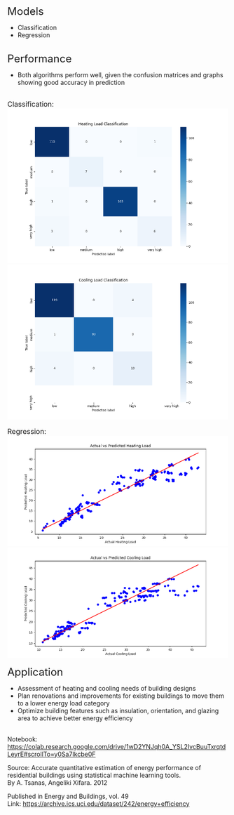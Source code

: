 <font size="5">Models</font>
* Classification
* Regression<br><br>

<font size="5">Performance</font>
* Both algorithms perform well, given the confusion matrices and graphs showing good accuracy in prediction<br><br>

<font size="3">Classification:</font>
![heat load confusion matrix](reports\\figures\\heat_load_confusion_matrix.png)
![cooling load confusion matrix](reports\\figures\\cooling_load_confusion_matrix.png)

<font size="3">Regression:</font>
![heating load prediction](reports\\figures\\heating_load_prediction.png)
![cooling load prediction](reports\\figures\\cooling_load_prediction.png)

<font size="5">Application</font>
* Assessment of heating and cooling needs of building designs
* Plan renovations and improvements for existing buildings to move them to a lower energy load category
* Optimize building features such as insulation, orientation, and glazing area to achieve better energy efficiency<br><br>

Notebook: https://colab.research.google.com/drive/1wD2YNJqh0A_YSL2IvcBuuTxrqtdLeyrE#scrollTo=y0Sa7Ikcbe0F<br>

Source: Accurate quantitative estimation of energy performance of residential buildings using statistical machine learning tools.<br>
By A. Tsanas, Angeliki Xifara. 2012

Published in Energy and Buildings, vol. 49<br>
Link: https://archive.ics.uci.edu/dataset/242/energy+efficiency